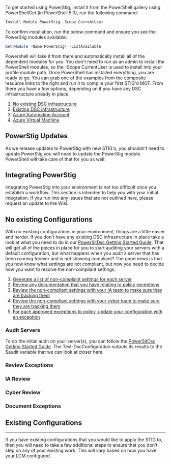 
To get started using PowerStig, install it from the PowerShell gallery using PowerShellGet (in PowerShell 5.0), run the following command:

```powershell
Install-Module PowerStig -Scope CurrentUser
```

To confirm installation, run the below command and ensure you see the PowerStig modules available:

```PowerShell
Get-Module -Name PowerStig* -ListAvailable
```

Powershell will take it from there and automatically install all of the dependent modules for you.
You don't need to run as an admin to install the PowerShell modules, so the -Scope CurrentUser is used to install into your profile module path.
Once PowerShell has installed everything, you are ready to go.
You can grab one of the examples from the composite resource links to the right and run it to compile your first STIG'd MOF.
From there you have a few options, depending on if you have any DSC infrastructure already in place.

1. [No existing DSC infrastructure][DscGettingStarted]
1. [Existing DSC infrastructure][DscOnPremises]
1. [Azure Automation Account][DscAzureAutomation]
1. [Azure Virtual Machine][DscAzureVirtualMachine]

## PowerStig Updates

As we release updates to PowerStig with new STIG's, you shouldn't need to update PowerStig you will need to update the PowerStig module.
PowerShell will take care of that for you as well.

## Integrating PowerStig

Integrating PowerStig into your environment is not too difficult once you establish a workflow.
This section is intended to help you with your initial integration.
If you run into any issues that are not outlined here, please request an update to the Wiki.

## No existing Configurations

With no existing configurations in your environment, things are a little easier and harder.
If you don't have any existing DSC infrastructure in place take a look at what you need to do in our [PowerSitDsc Getting Started Guide][DscGettingStarted].
That will get all of the pieces in place for you to start auditing your servers with a default configuration, but what happens when you audit a server that has been running forever and is not showing compliant?
The good news is that you now know what settings are not compliant, but now you need to decide how you want to resolve the non-compliant settings.

1. [Generate a list of non-complaint settings for each server](#audit-servers)
1. [Review any documentation that you have relating to policy exceptions](#review-exceptions)
1. [Review the non-compliant settings with your IA team to make sure they are tracking them](#ia-review)
1. [Review the non-compliant settings with your cyber team to make sure they are tracking them](#cyber-review)
1. [For each approved exceptions to policy, update your configuration with an exception](#document-exceptions)

### Audit Servers

To do the initial audit on your server(s), you can follow the [PowerSitDsc Getting Started Guide][DscGettingStarted].
The Test-DscConfiguration outputs its results to the $audit variable that we can look at closer here.

### Review Exceptions

### IA Review

### Cyber Review

### Document Exceptions

## Existing Configurations

---

If you have existing configurations that you would like to apply the STIG to, then you will need to take a few additional steps to ensure that you don't step on any of your existing work. This will vary based on how you have your LCM configured.

[home]:                   https://github.com/Microsoft/PowerStig/wiki/Home
[DscGettingStarted]:      https://github.com/Microsoft/PowerStig/wiki/DscGettingStarted
[DscOnPremises]:          https://github.com/Microsoft/PowerStig/wiki/DscOnPremises
[DscAzureAutomation]:     https://github.com/Microsoft/PowerStig/wiki/DscAzureAutomation
[DscAzureVirtualMachine]: https://github.com/Microsoft/PowerStig/wiki/DscAzureVirtualMachine
[examples]:               https://github.com/Microsoft/PowerStig/tree/dev/Examples
[powerstig]:              https://github.com/Microsoft/PowerStig
